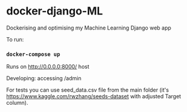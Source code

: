 # docker-django-ML
Dockerising and optimising my Machine Learning Django web app  

To run:
### `docker-compose up`

Runs on http://0.0.0.0:8000/ host

Developing: accessing /admin 

For tests you can use seed_data.csv file from the main folder (it's https://www.kaggle.com/rwzhang/seeds-dataset with adjusted Target column).
